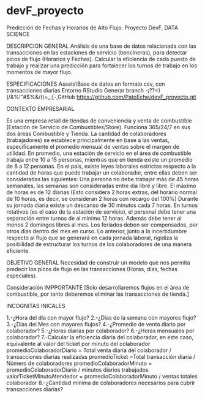 # devF_proyecto
Predicción de Fechas y Horarios de Alto Flujo.
Proyecto DevF, DATA SCIENCE

DESCRIPCION GENERAL
Análisis de una base de datos relacionada con las transacciones en las estaciones de servicio (bencineras), para detectar picos de flujo (Horarios y Fechas). Calcular la eficiencia de cada puesto de trabajo y realizar una predicción para fortalecer los turnos de trabajo en los momentos de mayor flujo.

ESPECIFICACIONES
Assets\Base de datos en formato csv, con transacciones diarias
Entorno RStudio
Generar branch -¡??=)(/&%!"#$%&/()=_:[-,GitHub https://github.com/PatoEche/devF_proyecto.git


CONTEXTO EMPRESARIAL

Es una empresa retail de tiendas de conveniencia y venta de combustible (Estación de Servicio de Combustibles/Store).
Funciona 365/24/7 en sus dos áreas Combustible y Tienda.
La cantidad de colaboradores (trabajadores) se establece principalmente en base a las ventas, específicamente el promedio mensual de ventas sobre el margen de utilidad. En promedio, una estación de servicio en el área de combustible trabaja entre 10 a 15 personas, mientras que en tienda existe un promedio de 8 a 12 personas.
En el país, existe leyes laborales estrictas respecto a la cantidad de horas que puede trabajar un colaborador, entre ellas deben ser consideradas las siguientes:
    Una persona no debe trabajar más de 45 horas semanales, las semanas son consideradas entre día libre y libre.
    El máximo de horas es de 12 diarias (Esto considera 2 horas extras, del horario normal de 10 horas, es decir, se consideran 2 horas con recargo del 100%)
    Durante su jornada diaria existe un descanso de 30 minutos cada 7 horas.
    En turnos rotativos (es el caso de la estación de servicio), el personal debe tener una separación entre turnos de al mínimo 12 horas. 
    Además debe tener al menos 2 domingos libres al mes.
    Los feriados deben ser compensados, por otros días dentro del mes en curso.
Lo anterior, junto a la incertidumbre respecto al flujo que se generará en cada jornada laboral, rigidiza la posibilidad de estructurar los turnos de los colaboradores de una manera eficiente.

OBJETIVO GENERAL
Necesidad de construir un modelo que nos permita predecir los picos de flujo en las transacciones (Horas, días, fechas especiales).

Consideración IMPPORTANTE [Solo desarrollaremos flujos en el área de combustible, por tanto deberemos eliminar las transacciones de tienda.]


INCOGNITAS INICALES

1.-¿Hora del día con mayor flujo?
2.-¿Días de la semana con mayores flujo?
3.-¿Días del Mes con mayores flujos?
4.-¿Promedio de venta diario por colaborador?
5.-¿Horas diarias por colaborador?
6.-¿Horas mensuales por colaborador?
7.-Calcular la eficiencia diaria del colaborador, en este caso, equivalente al valor del ticket por minuto del colaborador
    promedioColaboradorDiario = Total venta diaria del colaborador / transacciones diarias realizadas
    promedioTicket =Total transacción diaria / Número de colaboradores
    promedioColaboradorMinuto = promedioColaboradorDiario  / minutos diarios trabajados
    valorTicketMinutoAtendedor = promedioColaboradorMinuto / ventas totales colaborador
8.-¿Cantidad mínima de colaboradores necesarios para cubrir transacciones diarias?

